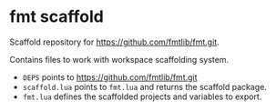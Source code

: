 # fmt scaffold

Scaffold repository for https://github.com/fmtlib/fmt.git.

Contains files to work with workspace scaffolding system.

- `DEPS` points to https://github.com/fmtlib/fmt.git
- `scaffold.lua` points to `fmt.lua` and returns the scaffold package.
- `fmt.lua` defines the scaffolded projects and variables to export.
